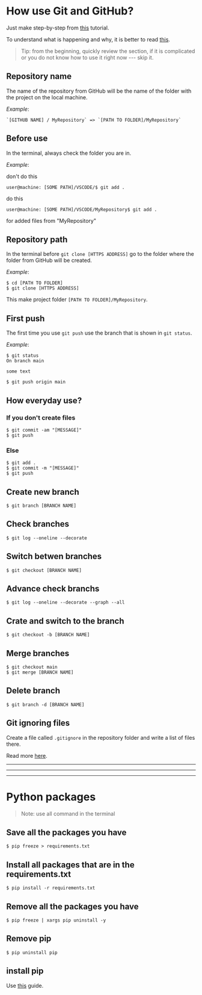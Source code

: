 # How use Git and GitHub?

Just make step-by-step from 
[this](https://www.freecodecamp.org/news/a-beginners-guide-to-git-how-to-create-your-first-github-project-c3ff53f56861/)
tutorial.

To understand what is happening and why, it is better to read 
[this](https://git-scm.com/book/en/v2).

>Tip: from the beginning, quickly review the section, if it is complicated or you do not know how to use it right now --- skip it.

## Repository name
The name of the repository from GitHub will be the name of the folder with the project on the local machine.

*Example*: 

```
`[GITHUB NAME] / MyRepository` => `[PATH TO FOLDER]/MyRepository` 
```

## Before use
In the terminal, always check the folder you are in. 

*Example*: 

don't do this
```
user@machine: [SOME PATH]/VSCODE/$ git add .
```
do this
```
user@machine: [SOME PATH]/VSCODE/MyRepository$ git add .
```
for added files from "MyRepository"


## Repository path
In the terminal before `git clone [HTTPS ADDRESS]` go to the folder where the folder from GitHub will be created.

*Example*: 

```
$ cd [PATH TO FOLDER]
$ git clone [HTTPS ADDRESS]
```

This make project folder `[PATH TO FOLDER]/MyRepository`.

## First push
The first time you use `git push` use the branch that is shown in `git status`.

*Example*: 

```
$ git status
On branch main

some text

$ git push origin main
```

## How everyday use?

### If you don't create files
```
$ git commit -am "[MESSAGE]"
$ git push
```
### Else
```
$ git add .
$ git commit -m "[MESSAGE]"
$ git push
```


## Create new branch
```
$ git branch [BRANCH NAME]
```

## Check branches
```
$ git log --oneline --decorate
```

## Switch betwen branches
```
$ git checkout [BRANCH NAME]
```

## Advance check branchs
```
$ git log --oneline --decorate --graph --all
```

## Crate and switch to the branch
```
$ git checkout -b [BRANCH NAME]
```

## Merge branches
```
$ git checkout main
$ git merge [BRANCH NAME]
```

## Delete branch
```
$ git branch -d [BRANCH NAME]
```

## Git ignoring files
Create a file called `.gitignore` in the repository folder and write a list of files there.

Read more 
[here](https://git-scm.com/book/en/v2/Git-Basics-Recording-Changes-to-the-Repository).

---
---
---

# Python packages

> Note: use all command in the terminal

## Save all the packages you have
```
$ pip freeze > requirements.txt
```

## Install all packages that are in the requirements.txt
```
$ pip install -r requirements.txt
```

## Remove all the packages you have
```
$ pip freeze | xargs pip uninstall -y
```

## Remove pip
```
$ pip uninstall pip
```

## install pip
Use 
[this](https://pip.pypa.io/en/stable/installation/)
guide.